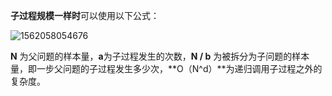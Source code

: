 **子过程规模一样时**可以使用以下公式：

![1562058054676](E:\markdown笔记\图片\1562058054676.png)

**N** 为父问题的样本量，**a**为子过程发生的次数，**N / b** 为被拆分为子问题的样本量，即一步父问题的子过程发生多少次，**O（N^d）**为递归调用子过程之外的复杂度。